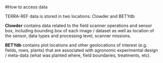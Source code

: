 #How to access data

TERRA-REF data is stored in two locations: Clowder and BETYdb

**Clowder** contains data related to the field scanner operations and sensor box, including bounding box of each image / dataset as well as location of the sensor, data types and processing level, scanner missions.

**BETYdb** contains plot locations and other geolocations of interest (e.g. fields, rows, plants) that are associated with agronomic experimental design / meta-data (what was planted where, field boundaries, treatments, etc).
